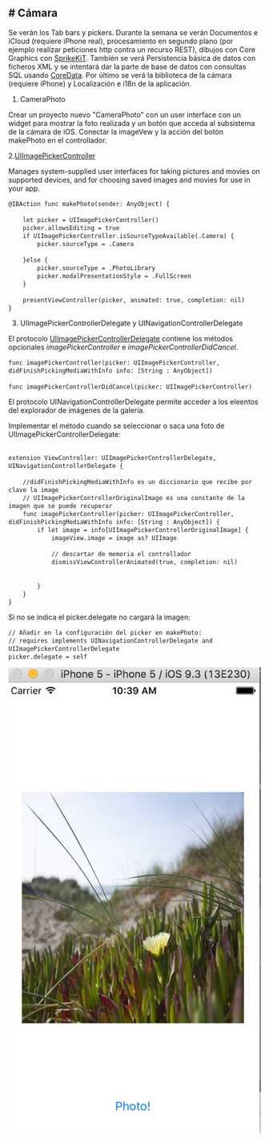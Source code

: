 # Cámara
--------

Se verán los Tab bars y pickers. Durante la semana se verán Documentos e iCloud (requiere iPhone real), procesamiento en segundo plano (por ejemplo realizar peticiones http contra un recurso REST), dibujos con Core Graphics  con [SprikeKiT](https://developer.apple.com/library/ios/documentation/GraphicsAnimation/Conceptual/SpriteKit_PG/Introduction/Introduction.html). También se verá Persistencia básica de datos con ficheros XML y se intentará dar la parte de base de datos con consultas SQL usando [CoreData](https://developer.apple.com/library/watchos/documentation/Cocoa/Conceptual/CoreData/index.html). Por último se verá la biblioteca de la cámara (requiere iPhone) y Localización e i18n de la aplicación.

1. CameraPhoto

Crear un proyecto nuevo "CameraPhoto" con un user interface con un widget para mostrar la foto realizada y un botón que acceda al subsistema de la cámara de iOS. Conectar la imageVew y la acción del botón makePhoto en el controllador.

2.[UIImagePickerController](https://developer.apple.com/library/ios/documentation/UIKit/Reference/UIImagePickerController_Class/)

Manages system-supplied user interfaces for taking pictures and movies on supported devices, and for choosing saved images and movies for use in your app.

```
@IBAction func makePhoto(sender: AnyObject) {

    let picker = UIImagePickerController()
    picker.allowsEditing = true
    if UIImagePickerController.isSourceTypeAvailable(.Camera) {
        picker.sourceType = .Camera

    }else {
        picker.sourceType = .PhotoLibrary
        picker.modalPresentationStyle = .FullScreen
    }

    presentViewController(picker, animated: true, completion: nil)
}
```

3. UIImagePickerControllerDelegate y UINavigationControllerDelegate

El protocolo [UIImagePickerControllerDelegate](https://developer.apple.com/library/ios/documentation/UIKit/Reference/UIImagePickerControllerDelegate_Protocol/) contiene los métodos opcionales _imagePickerController_ e _imagePickerControllerDidCancel_.
```
func imagePickerController(picker: UIImagePickerController, didFinishPickingMediaWithInfo info: [String : AnyObject])

func imagePickerControllerDidCancel(picker: UIImagePickerController)
```

El protocolo UINavigationControllerDelegate permite acceder a los eleentos del explorador de imágenes de la galería.

Implementar el método cuando se seleccionar o saca una foto de UIImagePickerControllerDelegate:
```

extension ViewController: UIImagePickerControllerDelegate, UINavigationControllerDelegate {

    //didFinishPickingMediaWithInfo es un diccionario que recibe por clave la image
    // UIImagePickerControllerOriginalImage es una constante de la imagen que se puede recuperar
    func imagePickerController(picker: UIImagePickerController, didFinishPickingMediaWithInfo info: [String : AnyObject]) {
        if let image = info[UIImagePickerControllerOriginalImage] {
            imageView.image = image as? UIImage

            // descartar de memoria el controllador
            dismissViewControllerAnimated(true, completion: nil)


        }
    }
}

```


Si no se indica el picker.delegate no cargará la imagen:
```
// Añadir en la configuración del picker en makePhoto:
// requires implements UINavigationControllerDelegate and UIImagePickerControllerDelegate
picker.delegate = self
```

![Camera sample](captions/day11/xcode_camera_sample_1.png)
